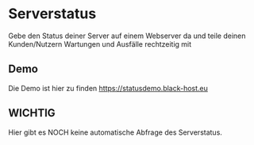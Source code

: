 # Serverstatus
Gebe den Status deiner Server auf einem Webserver da und teile deinen Kunden/Nutzern Wartungen und Ausfälle rechtzeitig mit

## Demo
Die Demo ist hier zu finden https://statusdemo.black-host.eu

## WICHTIG
Hier gibt es NOCH keine automatische Abfrage des Serverstatus.
